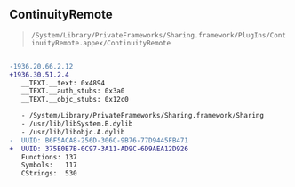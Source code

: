 ## ContinuityRemote

> `/System/Library/PrivateFrameworks/Sharing.framework/PlugIns/ContinuityRemote.appex/ContinuityRemote`

```diff

-1936.20.66.2.12
+1936.30.51.2.4
   __TEXT.__text: 0x4894
   __TEXT.__auth_stubs: 0x3a0
   __TEXT.__objc_stubs: 0x12c0

   - /System/Library/PrivateFrameworks/Sharing.framework/Sharing
   - /usr/lib/libSystem.B.dylib
   - /usr/lib/libobjc.A.dylib
-  UUID: B6F5ACA8-256D-306C-9B76-77D9445FB471
+  UUID: 375E0E7B-0C97-3A11-AD9C-6D9AEA12D926
   Functions: 137
   Symbols:   117
   CStrings:  530

```
